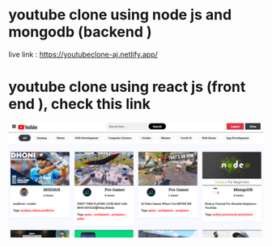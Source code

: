 # youtube clone using node js and mongodb (backend )
live link : https://youtubeclone-aj.netlify.app/

# youtube clone using react js (front end ), check this link

![all text](https://github.com/atanu20/youtube-clone-front-end/blob/master/youtubeclone.png)

